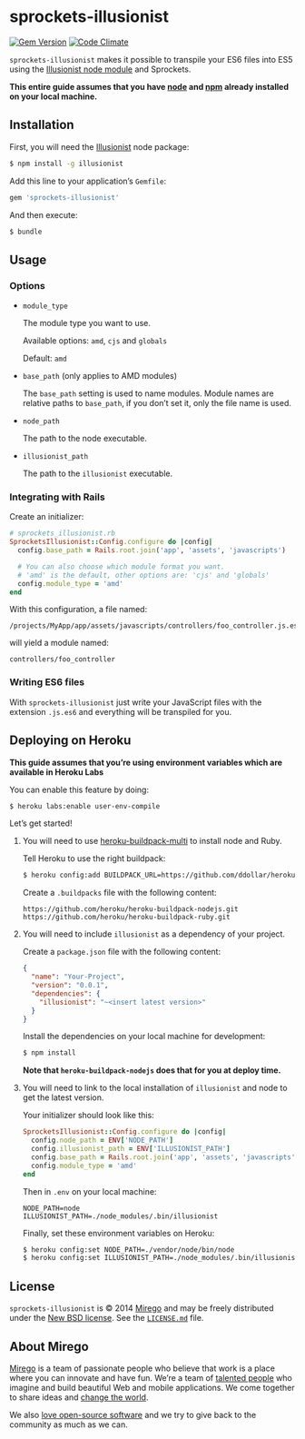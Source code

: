 # sprockets-illusionist

[![Gem Version](https://badge.fury.io/rb/sprockets-illusionist.png)](http://badge.fury.io/rb/sprockets-illusionist) [![Code Climate](https://codeclimate.com/github/mirego/sprockets-illusionist.png)](https://codeclimate.com/github/mirego/sprockets-illusionist)

`sprockets-illusionist` makes it possible to transpile your ES6 files into ES5 using the [Illusionist node module](https://github.com/mirego/illusionist) and Sprockets.

**This entire guide assumes that you have [node](http://nodejs.org) and [npm](http://npmjs.org) already installed on your local machine.**

## Installation

First, you will need the [Illusionist](https://github.com/mirego/illusionist) node package:

```bash
$ npm install -g illusionist
```

Add this line to your application’s `Gemfile`:

```ruby
gem 'sprockets-illusionist'
```

And then execute:

```bash
$ bundle
```

## Usage

### Options

- `module_type`

	The module type you want to use.

	Available options: `amd`, `cjs` and `globals`

	Default: `amd`

- `base_path` (only applies to AMD modules)

	The `base_path` setting is used to name modules. Module names are relative paths to `base_path`, if you don’t set it, only the file name is used.

- `node_path`

	The path to the node executable.

- `illusionist_path`

	The path to the `illusionist` executable.


### Integrating with Rails

Create an initializer:

```ruby
# sprockets_illusionist.rb
SprocketsIllusionist::Config.configure do |config|
  config.base_path = Rails.root.join('app', 'assets', 'javascripts')

  # You can also choose which module format you want.
  # 'amd' is the default, other options are: 'cjs' and 'globals'
  config.module_type = 'amd'
end
```

With this configuration, a file named:

```
/projects/MyApp/app/assets/javascripts/controllers/foo_controller.js.es6
```

will yield a module named:

```
controllers/foo_controller
```

### Writing ES6 files

With `sprockets-illusionist` just write your JavaScript files with the extension `.js.es6` and everything will be transpiled for you.

## Deploying on Heroku

**This guide assumes that you’re using environment variables which are available in Heroku Labs**

You can enable this feature by doing:

```bash
$ heroku labs:enable user-env-compile
```

Let’s get started!

1. You will need to use [heroku-buildpack-multi](https://github.com/ddollar/heroku-buildpack-multi) to install node and Ruby.

	Tell Heroku to use the right buildpack:

	```bash
	$ heroku config:add BUILDPACK_URL=https://github.com/ddollar/heroku-buildpack-multi.git
	```

	Create a `.buildpacks` file with the following content:

	```
	https://github.com/heroku/heroku-buildpack-nodejs.git
	https://github.com/heroku/heroku-buildpack-ruby.git
	```

2. You will need to include `illusionist` as a dependency of your project.

	Create a `package.json` file with the following content:

	```json
	{
	  "name": "Your-Project",
	  "version": "0.0.1",
	  "dependencies": {
	    "illusionist": "~<insert latest version>"
	  }
	}
	```

	Install the dependencies on your local machine for development:

	```bash
	$ npm install
	```

	**Note that `heroku-buildpack-nodejs` does that for you at deploy time.**

3. You will need to link to the local installation of `illusionist` and node to get the latest version.

	Your initializer should look like this:

	```ruby
	SprocketsIllusionist::Config.configure do |config|
	  config.node_path = ENV['NODE_PATH']
	  config.illusionist_path = ENV['ILLUSIONIST_PATH']
	  config.base_path = Rails.root.join('app', 'assets', 'javascripts')
	  config.module_type = 'amd'
	end
	```

	Then in `.env` on your local machine:

	```
	NODE_PATH=node
	ILLUSIONIST_PATH=./node_modules/.bin/illusionist
	```

	Finally, set these environment variables on Heroku:

	```bash
	$ heroku config:set NODE_PATH=./vendor/node/bin/node
	$ heroku config:set ILLUSIONIST_PATH=./node_modules/.bin/illusionist
	```

## License

`sprockets-illusionist` is © 2014 [Mirego](http://www.mirego.com) and may be freely distributed under the [New BSD license](http://opensource.org/licenses/BSD-3-Clause).
See the [`LICENSE.md`](https://github.com/mirego/sprockets-illusionist/blob/master/LICENSE.md) file.

## About Mirego

[Mirego](http://mirego.com) is a team of passionate people who believe that work is a place where you can innovate and have fun. We’re a team of [talented people](http://life.mirego.com) who imagine and build beautiful Web and mobile applications. We come together to share ideas and [change the world](http://mirego.org).

We also [love open-source software](http://open.mirego.com) and we try to give back to the community as much as we can.
